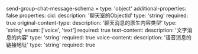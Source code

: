 send-group-chat-message-schema =
  type: 'object'
  additional-properties: false
  properties:
    cid:
      description: '聊天室的ObjectId'
      type: 'string'
      required: true
    original-content-type:
      description: '聊天消息的原生内容类型'
      type: 'string'
      enum: ['voice', 'text']
      required: true
    text-content:
      description: '文字消息的内容'
      type: 'string'
      required: true
    voice-content:
      description: '语音消息的链接地址'
      type: 'string'
      required: true
